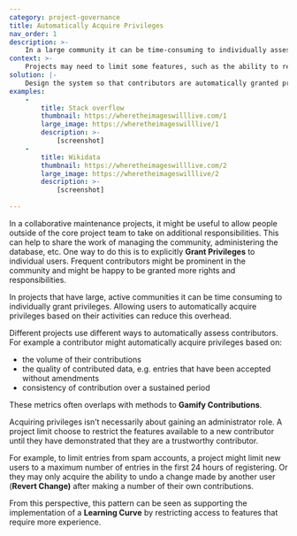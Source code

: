 ```yaml
---
category: project-governance
title: Automatically Acquire Privileges
nav_order: 1
description: >-
    In a large community it can be time-consuming to individually assess contributors in order to grant them specific privileges or roles. 
context: >-
    Projects may need to limit some features, such as the ability to revert changes made by other users, to a smaller set of trusted contributors. Relying on Grant Privileges in large, active communities can be time-consuming.
solution: |-
    Design the system so that contributors are automatically granted privileges based on their activities. For example based on the number or type of contributions they make.
examples:
    -
        title: Stack overflow
        thumbnail: https://wheretheimageswilllive.com/1
        large_image: https://wheretheimageswilllive/1
        description: >-
            [screenshot]
    -
        title: Wikidata
        thumbnail: https://wheretheimageswilllive.com/2
        large_image: https://wheretheimageswilllive/2
        description: >-
            [screenshot]
    
---
```


In a collaborative maintenance projects, it might be useful to allow people outside of the core project team to take on additional responsibilities. This can help to share the work of managing the community, administering the database, etc. One way to do this is to explicitly **Grant Privileges** to individual users. Frequent contributors might be prominent in the community and might be happy to be granted more rights and responsibilities.

In projects that have large, active communities it can be time consuming to individually grant privileges. Allowing users to automatically acquire privileges based on their activities can reduce this overhead. 

Different projects use different ways to automatically assess contributors. For example a contributor might automatically acquire privileges based on:

* the volume of their contributions
* the quality of contributed data, e.g. entries that have been accepted without amendments
* consistency of contribution over a sustained period

These metrics often overlaps with methods to **Gamify Contributions**. 

Acquiring privileges isn’t necessarily about gaining an administrator role. A project limit choose to restrict the features available to a new contributor until they have demonstrated that they are a trustworthy contributor. 

For example, to limit entries from spam accounts, a project might limit new users to a maximum number of entries in the first 24 hours of registering. Or they may only acquire the ability to undo a change made by another user (**Revert Change)** after making a number of their own contributions. 

From this perspective, this pattern can be seen as supporting the implementation of a **Learning Curve** by restricting access to features that require more experience. 
